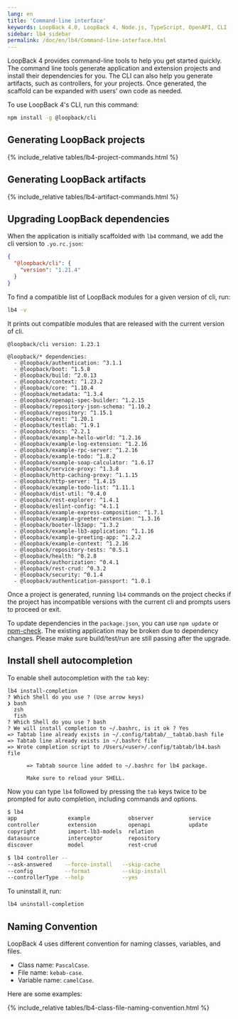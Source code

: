 ```yaml
---
lang: en
title: 'Command-line interface'
keywords: LoopBack 4.0, LoopBack 4, Node.js, TypeScript, OpenAPI, CLI
sidebar: lb4_sidebar
permalink: /doc/en/lb4/Command-line-interface.html
---
```


LoopBack 4 provides command-line tools to help you get started quickly. The
command line tools generate application and extension projects and install their
dependencies for you. The CLI can also help you generate artifacts, such as
controllers, for your projects. Once generated, the scaffold can be expanded
with users' own code as needed.

To use LoopBack 4's CLI, run this command:

```sh
npm install -g @loopback/cli
```

## Generating LoopBack projects

{% include_relative tables/lb4-project-commands.html %}

## Generating LoopBack artifacts

{% include_relative tables/lb4-artifact-commands.html %}

## Upgrading LoopBack dependencies

When the application is initially scaffolded with `lb4` command, we add the cli
version to `.yo.rc.json`:

```json
{
  "@loopback/cli": {
    "version": "1.21.4"
  }
}
```

To find a compatible list of LoopBack modules for a given version of cli, run:

```sh
lb4 -v
```

It prints out compatible modules that are released with the current version of
cli.

```
@loopback/cli version: 1.23.1

@loopback/* dependencies:
  - @loopback/authentication: ^3.1.1
  - @loopback/boot: ^1.5.8
  - @loopback/build: ^2.0.13
  - @loopback/context: ^1.23.2
  - @loopback/core: ^1.10.4
  - @loopback/metadata: ^1.3.4
  - @loopback/openapi-spec-builder: ^1.2.15
  - @loopback/repository-json-schema: ^1.10.2
  - @loopback/repository: ^1.15.1
  - @loopback/rest: ^1.20.1
  - @loopback/testlab: ^1.9.1
  - @loopback/docs: ^2.2.1
  - @loopback/example-hello-world: ^1.2.16
  - @loopback/example-log-extension: ^1.2.16
  - @loopback/example-rpc-server: ^1.2.16
  - @loopback/example-todo: ^1.8.2
  - @loopback/example-soap-calculator: ^1.6.17
  - @loopback/service-proxy: ^1.3.8
  - @loopback/http-caching-proxy: ^1.1.15
  - @loopback/http-server: ^1.4.15
  - @loopback/example-todo-list: ^1.11.1
  - @loopback/dist-util: ^0.4.0
  - @loopback/rest-explorer: ^1.4.1
  - @loopback/eslint-config: ^4.1.1
  - @loopback/example-express-composition: ^1.7.1
  - @loopback/example-greeter-extension: ^1.3.16
  - @loopback/booter-lb3app: ^1.3.2
  - @loopback/example-lb3-application: ^1.1.16
  - @loopback/example-greeting-app: ^1.2.2
  - @loopback/example-context: ^1.2.16
  - @loopback/repository-tests: ^0.5.1
  - @loopback/health: ^0.2.8
  - @loopback/authorization: ^0.4.1
  - @loopback/rest-crud: ^0.3.2
  - @loopback/security: ^0.1.4
  - @loopback/authentication-passport: ^1.0.1
```

Once a project is generated, running `lb4` commands on the project checks if the
project has incompatible versions with the current cli and prompts users to
proceed or exit.

To update dependencies in the `package.json`, you can use `npm update` or
[npm-check](https://www.npmjs.com/package/npm-check). The existing application
may be broken due to dependency changes. Please make sure build/test/run are
still passing after the upgrade.

## Install shell autocompletion

To enable shell autocompletion with the `tab` key:

```
lb4 install-completion
? Which Shell do you use ? (Use arrow keys)
❯ bash
  zsh
  fish
? Which Shell do you use ? bash
? We will install completion to ~/.bashrc, is it ok ? Yes
=> Tabtab line already exists in ~/.config/tabtab/__tabtab.bash file
=> Tabtab line already exists in ~/.bashrc file
=> Wrote completion script to /Users/<user>/.config/tabtab/lb4.bash file

      => Tabtab source line added to ~/.bashrc for lb4 package.

      Make sure to reload your SHELL.
```

Now you can type `lb4` followed by pressing the `tab` keys twice to be prompted
for auto completion, including commands and options.

```sh
$ lb4
app                example            observer           service
controller         extension          openapi            update
copyright          import-lb3-models  relation
datasource         interceptor        repository
discover           model              rest-crud
```

```sh
$ lb4 controller --
--ask-answered    --force-install   --skip-cache
--config          --format          --skip-install
--controllerType  --help            --yes
```

To uninstall it, run:

```sh
lb4 uninstall-completion
```

## Naming Convention

LoopBack 4 uses different convention for naming classes, variables, and files.

- Class name: `PascalCase`.
- File name: `kebab-case`.
- Variable name: `camelCase`.

Here are some examples:

{% include_relative tables/lb4-class-file-naming-convention.html %}
